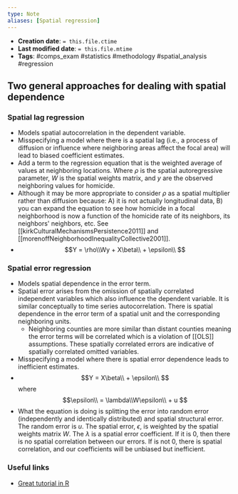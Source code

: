 ```yaml
---
type: Note
aliases: [Spatial regression]
---
```


* **Creation date**: `= this.file.ctime`
* **Last modified date**: `= this.file.mtime`
* **Tags**: #comps_exam #statistics #methodology #spatial_analysis #regression

## Two general approaches for dealing with spatial dependence

### Spatial lag regression

* Models spatial autocorrelation in the dependent variable.
* Misspecifying a model where there is a spatial lag (i.e., a process of diffusion or influence where neighboring areas affect the focal area) will lead to biased coefficient estimates.
* Add a term to the regression equation that is the weighted average of values at neighboring locations. Where $\rho$ is the spatial autoregressive parameter, $W$ is the spatial weights matrix, and $y$ are the observed neighboring values for homicide.
* Although it may be more appropriate to consider $\rho$ as a spatial multiplier rather than diffusion because: A) it is not actually longitudinal data, B) you can expand the equation to see how homicide in a focal neighborhood is now a function of the homicide rate of its neighbors, its neighbors' neighbors, etc. See [[kirkCulturalMechanismsPersistence2011]] and [[morenoffNeighborhoodInequalityCollective2001]].
* $$Y = \rho\\Wy + X\beta\\ + \epsilon\\ $$
### Spatial error regression

* Models spatial dependence in the error term.
* Spatial error arises from the omission of spatially correlated independent variables which also influence the dependent variable. It is similar conceptually to time series autocorrelation. There is spatial dependence in the error term of a spatial unit and the corresponding neighboring units.
	* Neighboring counties are more similar than distant counties meaning the error terms will be correlated which is a violation of [[OLS]] assumptions. These spatially correlated errors are indicative of spatially correlated omitted variables.
* Misspecifying a model where there is spatial error dependence leads to inefficient estimates.
* $$Y = X\beta\\ + \epsilon\\ $$ where $$\epsilon\\ = \lambda\\W\epsilon\\ + u $$
* What the equation is doing is splitting the error into random error (independently and identically distributed) and spatial structural error. The random error is $u$. The spatial error, $\epsilon$, is weighted by the spatial weights matrix $W$. The $\lambda$ is a spatial error coefficient. If it is 0, then there is no spatial correlation between our errors. If is not 0, there is spatial correlation, and our coefficients will be unbiased but inefficient.

### Useful links

* [Great tutorial in R](https://www.emilyburchfield.org/courses/gsa/spatial_regression_lab#fnref2)
